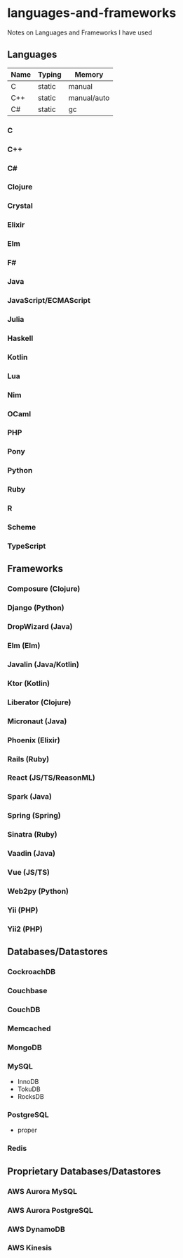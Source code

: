 # languages-and-frameworks
Notes on Languages and Frameworks I have used

## Languages

| Name | Typing | Memory |
| ---- | ------ | ------ |
| C    | static | manual |
| C++  | static | manual/auto |
| C#   | static | gc |

### C
### C++
### C#
### Clojure
### Crystal
### Elixir
### Elm
### F#
### Java
### JavaScript/ECMAScript
### Julia
### Haskell
### Kotlin
### Lua
### Nim
### OCaml
### PHP
### Pony
### Python
### Ruby
### R
### Scheme
### TypeScript

## Frameworks

### Composure (Clojure)
### Django (Python)
### DropWizard (Java)
### Elm (Elm)
### Javalin (Java/Kotlin)
### Ktor (Kotlin)
### Liberator (Clojure)
### Micronaut (Java)
### Phoenix (Elixir)
### Rails (Ruby)
### React (JS/TS/ReasonML)
### Spark (Java)
### Spring (Spring)
### Sinatra (Ruby)
### Vaadin (Java)
### Vue (JS/TS)
### Web2py (Python)
### Yii (PHP)
### Yii2 (PHP)

## Databases/Datastores

### CockroachDB
### Couchbase
### CouchDB
### Memcached
### MongoDB
### MySQL
  - InnoDB
  - TokuDB
  - RocksDB
### PostgreSQL
  - proper
### Redis

## Proprietary Databases/Datastores

### AWS Aurora MySQL
### AWS Aurora PostgreSQL
### AWS DynamoDB
### AWS Kinesis
